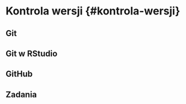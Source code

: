 
# Kontrola wersji {#kontrola-wersji}

<!-- https://peerj.com/preprints/3159/ -->
<!-- https://swcarpentry.github.io/git-novice/ -->
<!-- https://arxiv.org/pdf/1811.02021.pdf -->
<!-- http://happygitwithr.com/ -->
<!-- https://whattheyforgot.org/ -->
<!-- https://education.github.com/git-cheat-sheet-education.pdf -->
<!-- https://enterprise.github.com/downloads/en/github-flow-cheatsheet.pdf -->
<!-- intro -->
<!-- co to -->
<!-- gdzie wykorzystywaneC -->
<!-- block - large files -->

## Git

<!-- co to repo -->
<!-- co to commit -->
<!-- co to branch -->
<!-- co to diff -->
<!-- co to merge -->
<!-- co to pull -->
<!-- co to push -->
<!-- co to pull request -->
<!-- lista podsatwowych komend -->
<!-- podstawowy workflow -->

## Git w RStudio

<!-- Use a Git client, if you like -->

## GitHub

<!-- https://github.com/maciejkorsan/podlaskigit -->
<!-- when something go wrong -->
<!-- stackoverflow git questions -->

## Zadania

<!-- stwórz najprostszą stronę internetową -->

